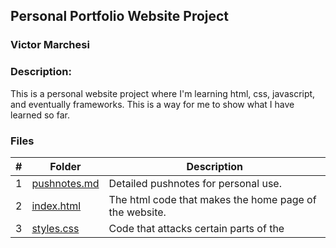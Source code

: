 ## Personal Portfolio Website Project

### Victor Marchesi

### Description:

This is a personal website project where I'm learning html, css, javascript, and eventually frameworks. This is a way for me to show what I have learned so far.

### Files

|   #   | Folder | Description |
| - | - | - |
|   1   | [pushnotes.md](./pushnotes.md) | Detailed pushnotes for personal use.|
|   2   | [index.html](./index.html) | The html code that makes the home page of the website. |
|   3   | [styles.css](./styles.css) | Code that attacks certain parts of the |htmlcode. |